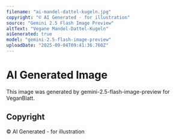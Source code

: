 ```yaml
---
filename: "ai-mandel-dattel-kugeln.jpg"
copyright: "© AI Generated - for illustration"
source: "Gemini 2.5 Flash Image Preview"
altText: "Vegane Mandel-Dattel-Kugeln"
aiGenerated: true
model: "gemini-2.5-flash-image-preview"
uploadDate: "2025-09-04T09:41:36.760Z"
---
```


# AI Generated Image

This image was generated by gemini-2.5-flash-image-preview for VeganBlatt.

## Copyright
© AI Generated - for illustration
